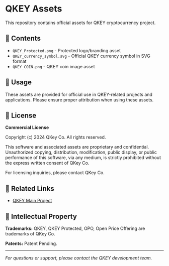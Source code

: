 # QKEY Assets

This repository contains official assets for QKEY cryptocurrency project.

## 📁 Contents

- `QKEY_Protected.png` - Protected logo/branding asset
- `QKEY_currency_symbol.svg` - Official QKEY currency symbol in SVG format
- `QKEY_COIN.png` - QKEY coin image asset

## 🚀 Usage

These assets are provided for official use in QKEY-related projects and applications. Please ensure proper attribution when using these assets.

## 📄 License

**Commercial License**

Copyright (c) 2024 QKey Co. All rights reserved.

This software and associated assets are proprietary and confidential. Unauthorized copying, distribution, modification, public display, or public performance of this software, via any medium, is strictly prohibited without the express written consent of QKey Co.

For licensing inquiries, please contact QKey Co.

## 🔗 Related Links

- [QKEY Main Project](https://github.com/qkeyco)

## 📝 Intellectual Property

**Trademarks:** QKEY, QKEY Protected, OPO, Open Price Offering are trademarks of QKey Co.

**Patents:** Patent Pending.

---

*For questions or support, please contact the QKEY development team.*
